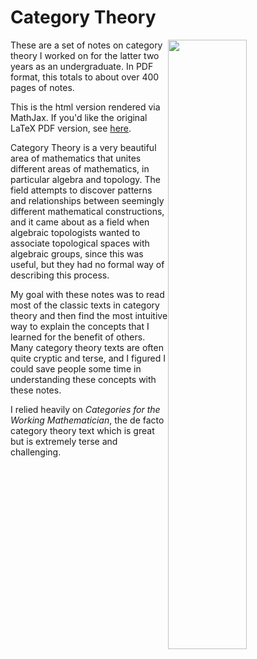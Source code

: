 # Category Theory

<img src="../../../png/category_theory/category_theory.png" style="float: right; width:50%"/>
These are a set of notes on category theory I worked on for the latter two years as an undergraduate. In PDF format, 
this totals to about over 400 pages of notes.


This is the html version rendered via MathJax. 
If you'd like the original LaTeX PDF version, see [here](https://github.com/ltrujello/cat_book).

Category Theory is a very beautiful area of mathematics 
that unites different areas of mathematics, in particular algebra and topology. 
The field attempts to discover patterns and relationships between 
seemingly different mathematical constructions, and it came about as a field when 
algebraic topologists wanted to associate topological spaces with 
algebraic groups, since this was useful, but they had no formal 
way of describing this process.

My goal with these notes was to read most of the classic texts in category theory and 
then find the most intuitive way to explain the concepts that I learned for the 
benefit of others. Many category theory texts are often quite cryptic and terse, 
and I figured I could save people some time in understanding these concepts with these notes. 

I relied heavily on *Categories for the Working Mathematician*, the de facto category theory text 
which is great but is extremely terse and challenging.
